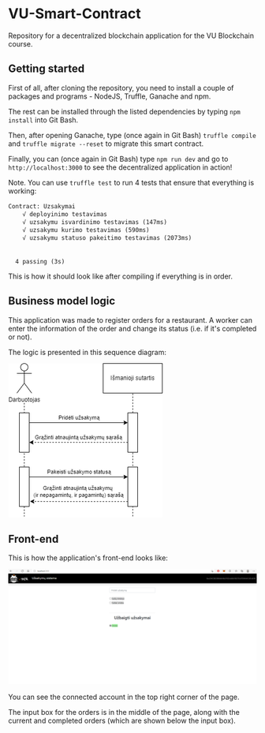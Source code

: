 # VU-Smart-Contract
Repository for a decentralized blockchain application for the VU Blockchain course.

## Getting started
First of all, after cloning the repository, you need to install a couple of packages and programs - NodeJS, Truffle, Ganache and npm. 

The rest can be installed through the listed dependencies by typing
```npm install``` 
into Git Bash.

Then, after opening Ganache, type (once again in Git Bash) ```truffle compile``` and ```truffle migrate --reset``` to migrate this smart contract.

Finally, you can (once again in Git Bash) type ```npm run dev``` and go to ```http://localhost:3000``` to see the decentralized application in action!

Note. You can use ```truffle test``` to run 4 tests that ensure that everything is working:
```shell
Contract: Uzsakymai
    √ deployinimo testavimas
    √ uzsakymu isvardinimo testavimas (147ms)
    √ uzsakymu kurimo testavimas (590ms)
    √ uzsakymu statuso pakeitimo testavimas (2073ms)


  4 passing (3s)
```
This is how it should look like after compiling if everything is in order.

## Business model logic

This application was made to register orders for a restaurant. A worker can enter the information of the order and change its status (i.e. if it's completed or not).

The logic is presented in this sequence diagram:

![model](model.png)

## Front-end

This is how the application's front-end looks like:

![front-end](front-end.png)

You can see the connected account in the top right corner of the page.

The input box for the orders is in the middle of the page, along with the current and completed orders (which are shown below the input box).
